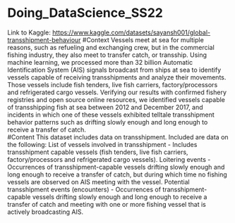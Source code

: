 # Doing_DataScience_SS22
Link to Kaggle: https://www.kaggle.com/datasets/sayansh001/global-transshipment-behaviour
#Context
Vessels meet at sea for multiple reasons, such as refueling and exchanging crew, but in the commercial fishing industry, they also meet to transfer catch, or transship. Using machine learning, we processed more than 32 billion Automatic Identification System (AIS) signals broadcast from ships at sea to identify vessels capable of receiving transshipments and analyze their movements. Those vessels include fish tenders, live fish carriers, factory/processors and refrigerated cargo vessels. Verifying our results with confirmed fishery registries and open source online resources, we identified vessels capable of transshipping fish at sea between 2012 and December 2017, and incidents in which one of these vessels exhibited telltale transshipment behavior patterns such as drifting slowly enough and long enough to receive a transfer of catch.<br>
#Content
This dataset includes data on transshipment. Included are data on the following:
List of vessels involved in transshipment - Includes transshipment capable vessels (fish tenders, live fish carriers, factory/processors and refrigerated cargo vessels).
Loitering events - Occurrences of transshipment-capable vessels drifting slowly enough and long enough to receive a transfer of catch, but during which time no fishing vessels are observed on AIS meeting with the vessel.
Potential transshipment events (encounters) - Occurrences of transshipment-capable vessels drifting slowly enough and long enough to receive a transfer of catch and meeting with one or more fishing vessel that is actively broadcasting AIS.
